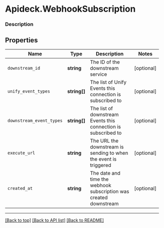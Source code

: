 # Apideck.WebhookSubscription

### Description

## Properties
Name | Type | Description | Notes
------------ | ------------- | ------------- | -------------
`downstream_id` | **string** | The ID of the downstream service | [optional] 
`unify_event_types` | **string[]** | The list of Unify Events this connection is subscribed to | [optional] 
`downstream_event_types` | **string[]** | The list of downstream Events this connection is subscribed to | [optional] 
`execute_url` | **string** | The URL the downstream is sending to when the event is triggered | [optional] 
`created_at` | **string** | The date and time the webhook subscription was created downstream | [optional] 





---

[[Back to top]](#) [[Back to API list]](../../../../README.md#documentation-for-api-endpoints) [[Back to README]](../../../../README.md)


